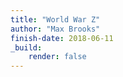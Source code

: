 ```yaml
---
title: "World War Z"
author: "Max Brooks"
finish-date: 2018-06-11
_build:
    render: false
---
```


